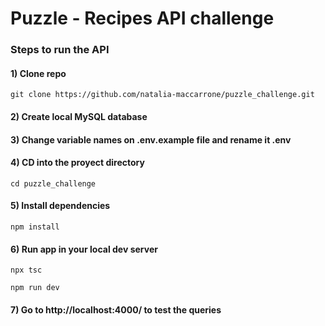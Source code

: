 # Puzzle - Recipes API challenge

### Steps to run the API

#### 1) Clone repo

`git clone https://github.com/natalia-maccarrone/puzzle_challenge.git`

#### 2) Create local MySQL database

#### 3) Change variable names on .env.example file and rename it .env

#### 4) CD into the proyect directory

`cd puzzle_challenge`

#### 5) Install dependencies

`npm install`

#### 6) Run app in your local dev server

`npx tsc`

`npm run dev`

#### 7) Go to http://localhost:4000/ to test the queries
